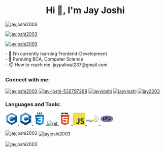 <h1 align="center">Hi 👋, I'm Jay Joshi</h1>
<p align="left"> <img src="https://komarev.com/ghpvc/?username=jayjoshi2003&label=Profile%20views&color=0e75b6&style=flat" alt="jayjoshi2003" /> </p>

<p align="left"> <a href="https://github.com/ryo-ma/github-profile-trophy"><img src="https://github-profile-trophy.vercel.app/?username=jayjoshi2003" alt="jayjoshi2003" /></a> </p>

<p align="left"> <a href="https://twitter.com/jayjoshi2003" target="blank"><img src="https://img.shields.io/twitter/follow/jayjoshi2003?logo=twitter&style=for-the-badge" alt="jayjoshi2003" /></a> </p>
- 🔭 I’m currently learning Frontend-Development
<br>
- 🌱 Pursuing BCA, Computer Science
<br>
- 📫 How to reach me: jaypaliwal237@gmail.com

<h3 align="left">Connect with me:</h3>
<p align="left">
<a href="https://twitter.com/jayjoshi2003" target="blank"><img align="center" src="https://raw.githubusercontent.com/rahuldkjain/github-profile-readme-generator/master/src/images/icons/Social/twitter.svg" alt="jayjoshi2003" height="30" width="40" /></a>
<a href="https://linkedin.com/in/jay-joshi-532797268" target="blank"><img align="center" src="https://raw.githubusercontent.com/rahuldkjain/github-profile-readme-generator/master/src/images/icons/Social/linked-in-alt.svg" alt="jay-joshi-532797268" height="30" width="40" /></a>
<a href="https://www.leetcode.com/jayyjoshi" target="blank"><img align="center" src="https://raw.githubusercontent.com/rahuldkjain/github-profile-readme-generator/master/src/images/icons/Social/leet-code.svg" alt="jayyjoshi" height="30" width="40" /></a>
<a href="https://www.hackerrank.com/jayyjoshi" target="blank"><img align="center" src="https://raw.githubusercontent.com/rahuldkjain/github-profile-readme-generator/master/src/images/icons/Social/hackerearth.svg" alt="jayyjoshi" height="30" width="40" /></a>
<a href="https://auth.geeksforgeeks.org/user/jay2003" target="blank"><img align="center" src="https://raw.githubusercontent.com/rahuldkjain/github-profile-readme-generator/master/src/images/icons/Social/geeks-for-geeks.svg" alt="jay2003" height="30" width="40" /></a>
</p>

<h3 align="left">Languages and Tools:</h3>
<p align="left"> <a href="https://www.cprogramming.com/" target="_blank" rel="noreferrer"> <img src="https://raw.githubusercontent.com/devicons/devicon/master/icons/c/c-original.svg" alt="c" width="40" height="40"/> </a> <a href="https://www.w3schools.com/cpp/" target="_blank" rel="noreferrer"> <img src="https://raw.githubusercontent.com/devicons/devicon/master/icons/cplusplus/cplusplus-original.svg" alt="cplusplus" width="40" height="40"/> </a> <a href="https://www.w3schools.com/css/" target="_blank" rel="noreferrer"> <img src="https://raw.githubusercontent.com/devicons/devicon/master/icons/css3/css3-original-wordmark.svg" alt="css3" width="40" height="40"/> </a> <a href="https://git-scm.com/" target="_blank" rel="noreferrer"> <img src="https://www.vectorlogo.zone/logos/git-scm/git-scm-icon.svg" alt="git" width="40" height="40"/> </a> <a href="https://www.w3.org/html/" target="_blank" rel="noreferrer"> <img src="https://raw.githubusercontent.com/devicons/devicon/master/icons/html5/html5-original-wordmark.svg" alt="html5" width="40" height="40"/> </a> <a href="https://developer.mozilla.org/en-US/docs/Web/JavaScript" target="_blank" rel="noreferrer"> <img src="https://raw.githubusercontent.com/devicons/devicon/master/icons/javascript/javascript-original.svg" alt="javascript" width="40" height="40"/> </a> <a href="https://www.mysql.com/" target="_blank" rel="noreferrer"> <img src="https://raw.githubusercontent.com/devicons/devicon/master/icons/mysql/mysql-original-wordmark.svg" alt="mysql" width="40" height="40"/> </a> <a href="https://www.php.net" target="_blank" rel="noreferrer"> <img src="https://raw.githubusercontent.com/devicons/devicon/master/icons/php/php-original.svg" alt="php" width="40" height="40"/> </a> </p>

<p><img align="left" src="https://github-readme-stats.vercel.app/api/top-langs?username=jayjoshi2003&show_icons=true&locale=en&layout=compact" alt="jayjoshi2003" /></p>

<p>&nbsp;<img align="center" src="https://github-readme-stats.vercel.app/api?username=jayjoshi2003&show_icons=true&locale=en" alt="jayjoshi2003" /></p>

<p><img align="center" src="https://github-readme-streak-stats.herokuapp.com/?user=jayjoshi2003&" alt="jayjoshi2003" /></p>
